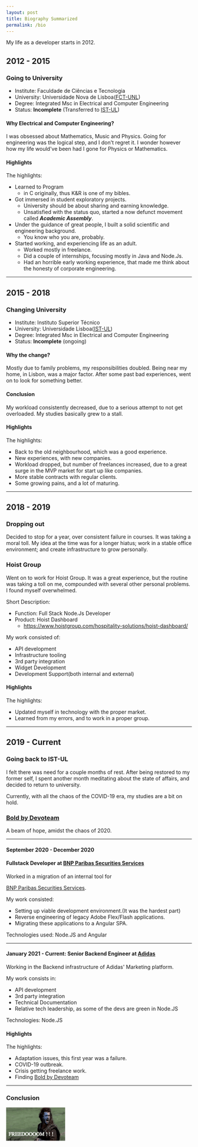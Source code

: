 ```yaml
---
layout: post
title: Biography Summarized
permalink: /bio
---
```


My life as a developer starts in 2012.


## 2012 - 2015

### Going to University


- Institute: Faculdade de Ciências e Tecnologia
- University: Universidade Nova de Lisboa([FCT-UNL])
- Degree: Integrated Msc in Electrical and Computer Engineering
- Status: **Incomplete** (Transferred to [IST-UL])

#### Why Electrical and Computer Engineering?

I was obsessed about Mathematics, Music and Physics. Going for engineering was
the logical step, and I don't regret it. I wonder however how my life would've
been had I gone for Physics or Mathematics.

#### Highlights

The highlights:

- Learned to Program
	+ in C originally, thus K&amp;R is one of my bibles.
- Got immersed in student exploratory projects.
	+ University should be about sharing and earning knowledge.
	+ Unsatisfied with the status quo, started a now defunct movement called
	  ***Academic Assembly***.
- Under the guidance of great people, I built a solid scientific and
  engineering background.
  + You know who you are, probably.
- Started working, and experiencing life as an adult.
	+ Worked mostly in freelance.
	+ Did a couple of internships, focusing mostly in Java and Node.Js.
	+ Had an horrible early working experience, that made me think about the
	  honesty of corporate engineering.

---

## 2015 - 2018

### Changing University

- Institute: Instituto Superior Técnico
- University: Universidade Lisboa([IST-UL])
- Degree: Integrated Msc in Electrical and Computer Engineering
- Status: **Incomplete** (ongoing)

#### Why the change?

Mostly due to family problems, my responsibilities doubled. Being near my
home, in Lisbon, was a major factor. After some past bad experiences, went on
to look for something better.

#### Conclusion

My workload consistently decreased, due to a serious attempt to not get
overloaded. My studies basically grew to a stall.

#### Highlights

The highlights:

- Back to the old neighbourhood, which was a good experience.
- New experiences, with new companies.
- Workload dropped, but number of freelances increased, due to a great surge
  in the MVP market for start up like companies.
- More stable contracts with regular clients.
- Some growing pains, and a lot of maturing.


---

## 2018 - 2019

### Dropping out

Decided to stop for a year, over consistent failure in courses. It was taking
a moral toll. My idea at the time was for a longer hiatus; work in a stable
office environment; and create infrastructure to grow personally.


### Hoist Group

Went on to work for Hoist Group. It was a great experience, but the routine
was taking a toll on me, compounded with several other personal problems.
I found myself overwhelmed.

Short Description:

- Function: Full Stack Node.Js Developer
- Product: Hoist Dashboard
	+ <https://www.hoistgroup.com/hospitality-solutions/hoist-dashboard/>

My work consisted of:

- API development
- Infrastructure tooling
- 3rd party integration
- Widget Development
- Development Support(both internal and external)

#### Highlights

The highlights:

- Updated myself in technology with the proper market.
- Learned from my errors, and to work in a proper group.

---

## 2019 - Current

### Going back to IST-UL

I felt there was need for a couple months of rest. After being restored to my
former self, I spent another month meditating about the state of affairs, and
decided to return to university.

Currently, with all the chaos of the COVID-19 era, my studies are a bit on hold.


### [Bold by Devoteam]

A beam of hope, amidst the chaos of 2020.

---

#### September 2020 - December 2020
#### Fullstack Developer at [BNP Paribas Securities Services]

Worked in a migration of an internal tool for

[BNP Paribas Securities Services].

My work consisted:
- Setting up viable development environment.(It was the hardest part)
- Reverse engineering of legacy Adobe Flex/Flash applications.
- Migrating these applications to a Angular SPA.

Technologies used: Node.JS and Angular

---

#### January 2021 - Current: Senior Backend Engineer at [Adidas]

Working in the Backend infrastructure of Adidas' Marketing platform.

My work consists in:
- API development
- 3rd party integration
- Technical Documentation
- Relative tech leadership, as some of the devs are green in Node.JS

Technologies: Node.JS


#### Highlights

The highlights:

- Adaptation issues, this first year was a failure.
- COVID-19 outbreak.
- Crisis getting freelance work.
- Finding [Bold by Devoteam]

---

### Conclusion

![FREEDOM][FREEDOM]


[FCT-UNL]: https://fct.unl.pt
[IST-UL]: https://tecnico.ulisboa.pt
[Bold by Devoteam]: https://boldint.com/en
[BNP Paribas Securities Services]: https://securities.bnpparibas.com/
[Adidas]: https://www.adidas.com/
[FREEDOM]: /images/freedom.gif
